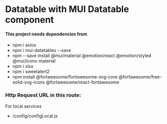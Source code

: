 # Datatable with MUI Datatable component

#### This project needs dependencies from

- npm i axios
- npm i mui-datatables --save
- npm --save install @mui/material @emotion/react @emotion/styled @mui/icons-material
- npm i xlsx
- npm i sweetalert2
- npm install @fortawesome/fontawesome-svg-core @fortawesome/free-solid-svg-icons @fortawesome/react-fontawesome

### Http Request URL in this route:

For local services
- /config/configLocal.js
